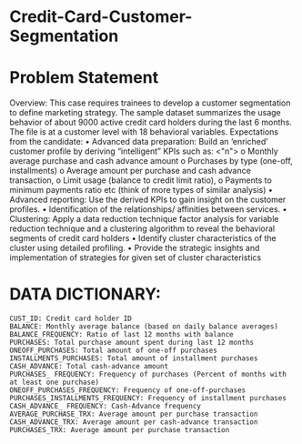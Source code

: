 # Credit-Card-Customer-Segmentation

# Problem Statement
Overview: This case requires trainees to develop a customer segmentation to define marketing strategy. The sample dataset summarizes the usage behavior of about 9000 active credit card holders during the last 6 months. The file is at a customer level with 18 behavioral variables.
Expectations from the candidate:
       • Advanced data preparation: Build an ‘enriched’ customer profile by deriving “intelligent” KPIs such as: <"n\">
              o	Monthly average purchase and cash advance amount
              o	Purchases by type (one-off, installments)
              o	Average amount per purchase and cash advance transaction,
              o	Limit usage (balance to credit limit ratio),
              o	Payments to minimum payments ratio etc (think of more types of similar analysis)
       • Advanced reporting: Use the derived KPIs to gain insight on the customer profiles.
       • Identification of the relationships/ affinities between services.
       • Clustering: Apply a data reduction technique factor analysis for variable reduction technique and a clustering algorithm to reveal the behavioral segments of credit card          holders
       • Identify cluster characteristics of the cluster using detailed profiling.
       • Provide the strategic insights and implementation of strategies for given set of cluster characteristics
# DATA DICTIONARY:
	CUST_ID: Credit card holder ID
	BALANCE: Monthly average balance (based on daily balance averages)
	BALANCE_FREQUENCY: Ratio of last 12 months with balance
	PURCHASES: Total purchase amount spent during last 12 months
	ONEOFF_PURCHASES: Total amount of one-off purchases
	INSTALLMENTS_PURCHASES: Total amount of installment purchases
	CASH_ADVANCE: Total cash-advance amount
	PURCHASES_ FREQUENCY: Frequency of purchases (Percent of months with at least one purchase)
	ONEOFF_PURCHASES_FREQUENCY: Frequency of one-off-purchases PURCHASES_INSTALLMENTS_FREQUENCY: Frequency of installment purchases
	CASH_ADVANCE_ FREQUENCY: Cash-Advance frequency
	AVERAGE_PURCHASE_TRX: Average amount per purchase transaction
	CASH_ADVANCE_TRX: Average amount per cash-advance transaction
	PURCHASES_TRX: Average amount per purchase transaction
